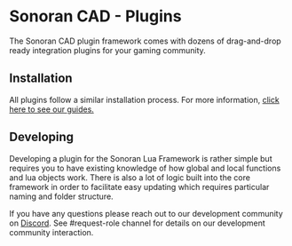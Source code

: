 # Sonoran CAD - Plugins
The Sonoran CAD plugin framework comes with dozens of drag-and-drop ready integration plugins for your gaming community.

## Installation

All plugins follow a similar installation process. For more information, [click here to see our guides.](https://info.sonorancad.com/integration-plugins/integration-plugins)

## Developing

Developing a plugin for the Sonoran Lua Framework is rather simple but requires you to have existing knowledge of how global and local functions and lua objects work. There is also a lot of logic built into the core framework in order to facilitate easy updating which requires particular naming and folder structure.

If you have any questions please reach out to our development community on [Discord](https://discord.sonoransoftware.com). See #request-role channel for details on our development community interaction.